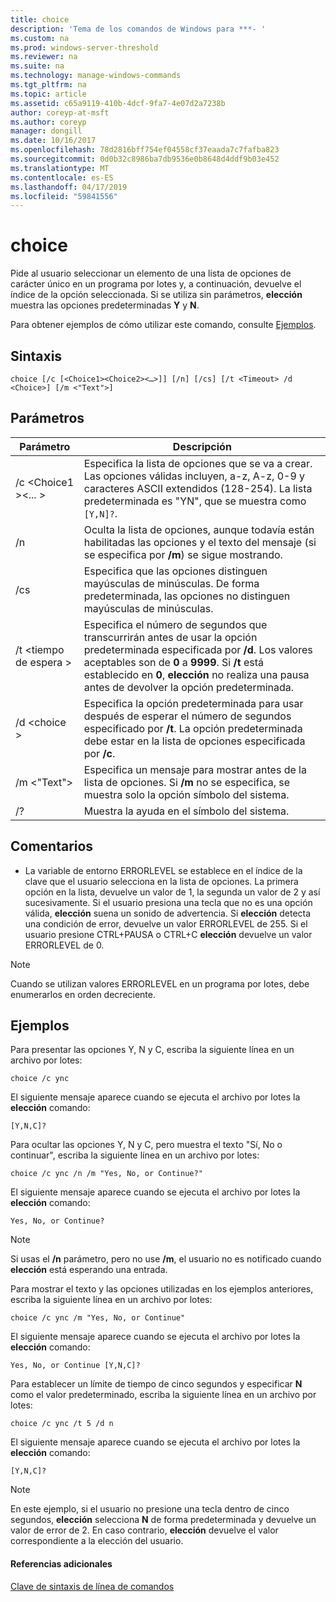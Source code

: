 ```yaml
---
title: choice
description: 'Tema de los comandos de Windows para ***- '
ms.custom: na
ms.prod: windows-server-threshold
ms.reviewer: na
ms.suite: na
ms.technology: manage-windows-commands
ms.tgt_pltfrm: na
ms.topic: article
ms.assetid: c65a9119-410b-4dcf-9fa7-4e07d2a7238b
author: coreyp-at-msft
ms.author: coreyp
manager: dongill
ms.date: 10/16/2017
ms.openlocfilehash: 78d2816bff754ef04558cf37eaada7c7fafba823
ms.sourcegitcommit: 0d0b32c8986ba7db9536e0b8648d4ddf9b03e452
ms.translationtype: MT
ms.contentlocale: es-ES
ms.lasthandoff: 04/17/2019
ms.locfileid: "59841556"
---
```

# <a name="choice"></a>choice



Pide al usuario seleccionar un elemento de una lista de opciones de carácter único en un programa por lotes y, a continuación, devuelve el índice de la opción seleccionada. Si se utiliza sin parámetros, **elección** muestra las opciones predeterminadas **Y** y **N**.

Para obtener ejemplos de cómo utilizar este comando, consulte [Ejemplos](#BKMK_examples).

## <a name="syntax"></a>Sintaxis

```
choice [/c [<Choice1><Choice2><…>]] [/n] [/cs] [/t <Timeout> /d <Choice>] [/m <"Text">]
```

## <a name="parameters"></a>Parámetros

|Parámetro|Descripción|
|---------|-----------|
|/c \<Choice1 ><Choice2><... >|Especifica la lista de opciones que se va a crear. Las opciones válidas incluyen, a-z, A-z, 0-9 y caracteres ASCII extendidos (128-254). La lista predeterminada es "YN", que se muestra como `[Y,N]?`.|
|/n|Oculta la lista de opciones, aunque todavía están habilitadas las opciones y el texto del mensaje (si se especifica por **/m**) se sigue mostrando.|
|/cs|Especifica que las opciones distinguen mayúsculas de minúsculas. De forma predeterminada, las opciones no distinguen mayúsculas de minúsculas.|
|/t \<tiempo de espera >|Especifica el número de segundos que transcurrirán antes de usar la opción predeterminada especificada por **/d**. Los valores aceptables son de **0** a **9999**. Si **/t** está establecido en **0**, **elección** no realiza una pausa antes de devolver la opción predeterminada.|
|/d \<choice >|Especifica la opción predeterminada para usar después de esperar el número de segundos especificado por **/t**. La opción predeterminada debe estar en la lista de opciones especificada por **/c**.|
|/m <"Text">|Especifica un mensaje para mostrar antes de la lista de opciones. Si **/m** no se especifica, se muestra solo la opción símbolo del sistema.|
|/?|Muestra la ayuda en el símbolo del sistema.|

## <a name="remarks"></a>Comentarios

-   La variable de entorno ERRORLEVEL se establece en el índice de la clave que el usuario selecciona en la lista de opciones. La primera opción en la lista, devuelve un valor de 1, la segunda un valor de 2 y así sucesivamente. Si el usuario presiona una tecla que no es una opción válida, **elección** suena un sonido de advertencia. Si **elección** detecta una condición de error, devuelve un valor ERRORLEVEL de 255. Si el usuario presione CTRL+PAUSA o CTRL+C **elección** devuelve un valor ERRORLEVEL de 0.

> [!NOTE]
> Cuando se utilizan valores ERRORLEVEL en un programa por lotes, debe enumerarlos en orden decreciente.

## <a name="BKMK_examples"></a>Ejemplos

Para presentar las opciones Y, N y C, escriba la siguiente línea en un archivo por lotes:
```
choice /c ync
```
El siguiente mensaje aparece cuando se ejecuta el archivo por lotes la **elección** comando:
```
[Y,N,C]?
```
Para ocultar las opciones Y, N y C, pero muestra el texto "Sí, No o continuar", escriba la siguiente línea en un archivo por lotes:
```
choice /c ync /n /m "Yes, No, or Continue?"
```
El siguiente mensaje aparece cuando se ejecuta el archivo por lotes la **elección** comando:
```
Yes, No, or Continue?
```

> [!NOTE]
> Si usas el **/n** parámetro, pero no use **/m**, el usuario no es notificado cuando **elección** está esperando una entrada.

Para mostrar el texto y las opciones utilizadas en los ejemplos anteriores, escriba la siguiente línea en un archivo por lotes:
```
choice /c ync /m "Yes, No, or Continue"
```
El siguiente mensaje aparece cuando se ejecuta el archivo por lotes la **elección** comando:
```
Yes, No, or Continue [Y,N,C]?
```
Para establecer un límite de tiempo de cinco segundos y especificar **N** como el valor predeterminado, escriba la siguiente línea en un archivo por lotes:
```
choice /c ync /t 5 /d n
```
El siguiente mensaje aparece cuando se ejecuta el archivo por lotes la **elección** comando:
```
[Y,N,C]?
```

> [!NOTE]
> En este ejemplo, si el usuario no presione una tecla dentro de cinco segundos, **elección** selecciona **N** de forma predeterminada y devuelve un valor de error de 2. En caso contrario, **elección** devuelve el valor correspondiente a la elección del usuario.

#### <a name="additional-references"></a>Referencias adicionales

[Clave de sintaxis de línea de comandos](command-line-syntax-key.md)